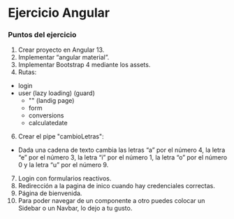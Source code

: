 # Ejercicio Angular

### Puntos del ejercicio

1. Crear proyecto en Angular 13.
2. Implementar “angular material”.
3. Implementar Bootstrap 4 mediante los assets.
4. Rutas:
- login
- user (lazy loading) (guard)
  + "" (landig page)
  + form
  + conversions
  + calculatedate
6. Crear el pipe "cambioLetras": 
- Dada una cadena de texto cambia las letras “a” por el número 4, la letra “e” por el número 3, la letra “i” por el número 1, la letra “o” por el número 0 y la letra “u” por el número 9.
7. Login con formularios reactivos.
8. Redirección a la pagina de inico cuando hay credenciales correctas.
9. Página de bienvenida.
10. Para poder navegar de un componente a otro puedes colocar un Sidebar o un
Navbar, lo dejo a tu gusto.
